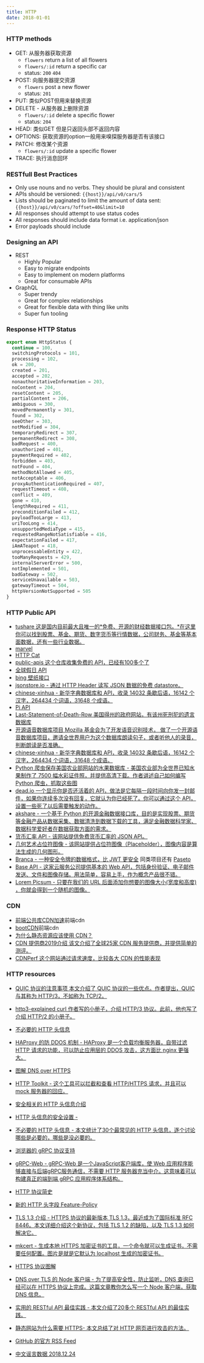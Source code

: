 ```yaml
---
title: HTTP
date: 2018-01-01
---
```


### HTTP methods

- GET: 从服务器获取资源 
  - `flowers` return a list of all flowers
  - `flowers/:id` return a specific car
  - status: `200` `404`
- POST: 向服务器提交资源 
  - `flowers` post a new flower
  - status: `201`
- PUT: 类似POST但用来替换资源
- DELETE - 从服务器上删除资源
  - `flowers/:id` delete a specific flower
  - status: `204`
- HEAD: 类似GET 但是只返回头部不返回内容
- OPTIONS: 获取资源的option一般用来嗅探服务器是否有该接口
- PATCH: 修改某个资源
  - `flowers/:id` update a specific flower
- TRACE: 执行消息回环

### RESTfull Best Practices

- Only use nouns and no verbs. They should be plural and consistent
- APIs should be versioned: `{{host}}/api/v0/cars/5`
- Lists should be paginated to limit the amount of data sent: `{{host}}/api/v0/cars/?offset=40&limit=10`
- All responses should attempt to use status codes
- All responses should include data format i.e. application/json
- Error payloads should include

### Designing an API

- REST
  - Highly Popular
  - Easy to migrate endpoints
  - Easy to implement on modern platforms
  - Great for consumable APIs
- GraphQL
  - Super trendy
  - Great for complex relationships
  - Great for flexible data with thing like units
  - Super fun tooling


### Response HTTP Status

``` ts
export enum HttpStatus {
  continue = 100,
  switchingProtocols = 101,
  processing = 102,
  ok = 200,
  created = 201,
  accepted = 202,
  nonauthoritativeInformation = 203,
  noContent = 204,
  resetContent = 205,
  partialContent = 206,
  ambiguous = 300,
  movedPermanently = 301,
  found = 302,
  seeOther = 303,
  notModified = 304,
  temporaryRedirect = 307,
  permanentRedirect = 308,
  badRequest = 400,
  unauthorized = 401,
  paymentRequired = 402,
  forbidden = 403,
  notFound = 404,
  methodNotAllowed = 405,
  notAcceptable = 406,
  proxyAuthenticationRequired = 407,
  requestTimeout = 408,
  conflict = 409,
  gone = 410,
  lengthRequired = 411,
  preconditionFailed = 412,
  payloadTooLarge = 413,
  uriTooLong = 414,
  unsupportedMediaType = 415,
  requestedRangeNotSatisfiable = 416,
  expectationFailed = 417,
  iAmATeapot = 418,
  unprocessableEntity = 422,
  tooManyRequests = 429,
  internalServerError = 500,
  notImplemented = 501,
  badGateway = 502,
  serviceUnavailable = 503,
  gatewayTimeout = 504,
  httpVersionNotSupported = 505
}
```

### HTTP Public API

- [tushare 这是国内目前最大且唯一的*免费、开源的财经数据接口包。*在这里你可以找到股票、基金、期货、数字货币等行情数据，公司财务、基金等基本面数据，还有一些行业数据。](https://tushare.pro/document/1?doc_id=130)
- [marvel](https://developer.marvel.com/)
- [HTTP Cat](https://http.cat/)
- [public-apis 这个仓库收集免费的 API，已经有100多个了](https://github.com/toddmotto/public-apis)
- [全球假日 API](https://www.calendarindex.com/)
- [bing 壁纸接口](https://github.com/xCss/bing)
- [jsonstore.io - 通过 HTTP Header 读写 JSON 数据的免费 datastore。](https://github.com/bluzi/jsonstore)
- [chinese-xinhua - 新华字典数据库和 API，收录 14032 条歇后语，16142 个汉字，264434 个词语，31648 个成语。](https://github.com/pwxcoo/chinese-xinhua)
- [Pi API](https://pi.delivery/#apipi_get)
- [Last-Statement-of-Death-Row 美国得州的政府网站，有该州死刑犯的遗言数据库](https://github.com/wansho/Last-Statement-of-Death-Row)
- [开源语音数据库项目 Mozilla 基金会为了开发语音识别技术， 做了一个开源语音数据库项目，邀请全世界用户为这个数据库朗读句子，或者听他人的录音，判断朗读是否准确。](https://voice.mozilla.org/zh-CN/speak)
- [chinese-xinhua - 新华字典数据库和 API，收录 14032 条歇后语，16142 个汉字，264434 个词语，31648 个成语。](https://github.com/pwxcoo/chinese-xinhua)
- [Python 爬虫保存美国农业部网站的水果数据库 - 美国农业部为全世界已知水果制作了 7500 幅水彩证件照，并提供高清下载。作者讲述自己如何编写 Python 爬虫，抓取这些图](https://github.com/jwenjian/ghiblog/issues/114)
- [dead.io 一个显示你是否还活着的 API，做法是它每隔一段时间向你发一封邮件，如果你连续多次没有回复，它就认为你已经死了。你可以通过这个 API，设置一些死了以后需要触发的动作。](https://dead.io/)
- [akshare - 一个基于 Python 的开源金融数据接口库，目的是实现股票、期货等金融产品从数据采集、数据清洗到数据下载的工具，满足金融数据科学家、数据科学爱好者在数据获取方面的需求。](https://github.com/jindaxiang/akshare)
- [货币汇率 API - 该网站提供免费货币汇率的 JSON API。](https://currencyscoop.com/)
- [几何艺术占位符图像 - 该网站提供占位符图像（Placeholder），图像内容是算法生成的几何图形。](https://generative-placeholders.glitch.me/)
- [Branca - 一种安全令牌的数据格式，比 JWT 更安全](https://branca.io/) 同类项目还有 [Paseto](https://paseto.io/)
- [Base API - 这家云服务公司提供基本的 Web API，包括身份验证、电子邮件发送、文件和图像存储。用法简单，容易上手，作为概念产品很不错。](https://www.base-api)
- [Lorem Picsum - 只要在我们的 URL 后面添加你想要的图像大小(宽度和高度) ，你就会得到一个随机的图像。](https://picsum.photos/)


### CDN

- [前端公共库CDN加速](http://www.cdnjs.net/)前端cdn
- [bootCDN](http://www.bootcdn.cn/)前端cdn
- [为什么静态资源应该使用 CDN？](https://forestry.io/blog/for-static-sites-theres-no-excuse-not-to-use-a-cdn/)
- [CDN 提供商2019介绍 该文介绍了全球25家 CDN 服务提供商，并提供简单的测评。](https://haydenjames.io/best-cdn-providers/)
- [CDNPerf 这个网站通过请求速度，比较各大 CDN 的性能表现](https://www.cdnperf.com/)

### HTTP resources

- [QUIC 协议的注意事项 本文介绍了 QUIC 协议的一些优点。作者提出，QUIC 与其称为 HTTP/3，不如称为 TCP/2。](https://blog.erratasec.com/2018/11/some-notes-about-http3.html)
- [http3-explained curl 作者写的小册子，介绍 HTTP/3 协议。此前，他也写了介绍 HTTP/2 的小册子。](https://github.com/bagder/http3-explained)
- [不必要的 HTTP 头信息](https://www.fastly.com/blog/headers-we-dont-want)
- [HAProxy 的防 DDOS 机制 - HAProxy 是一个负载均衡服务器，自带过滤 HTTP 请求的功能，可以防止应用层的 DDOS 攻击，这方面比 nginx 更强大。](https://www.haproxy.com/blog/application-layer-ddos-attack-protection-with-haproxy/)
- [图解 DNS over HTTPS](https://hacks.mozilla.org/2018/05/a-cartoon-intro-to-dns-over-https/)
- [HTTP Toolkit - 这个工具可以拦截和查看 HTTP/HTTPS 请求，并且可以 mock 服务器的回应。](https://httptoolkit.tech/mock)
- [安全相关的 HTTP 头信息介绍](https://nullsweep.com/http-security-headers-a-complete-guide/)
- [HTTP 头信息的安全设置 - ](https://int64software.com/blog/2018/11/05/hardening-website-security-part-1-http-security-headers/)
- [不必要的 HTTP 头信息 - 本文统计了30个最常见的 HTTP 头信息，逐个讨论哪些是必要的，哪些是没必要的。](https://www.fastly.com/blog/headers-we-dont-want)
- [浏览器的 gRPC 协议支持](https://grpc.io/blog/state-of-grpc-web)
- [gRPC-Web - gRPC-Web 是一个JavaScript客户端库，使 Web 应用程序能够直接与后端gRPC服务通信，不需要 HTTP 服务器充当中介。这意味着可以构建真正的端到端 gRPC 应用程序体系结构。](https://www.cncf.io/blog/2018/10/24/grpc-web-is-going-ga/)
- [HTTP 协议简史](https://hpbn.co/brief-history-of-http/)
- [新的 HTTP 头字段 Feature-Policy](https://scotthelme.co.uk/a-new-security-header-feature-policy/) 
- [TLS 1.3 介绍 - HTTPS 协议的最新版本 TLS 1.3，最近成为了国际标准 RFC 8446。本文详细介绍这个新协议，包括 TLS 1.2 的缺陷，以及 TLS 1.3 如何解决它。](http://blog.cloudflare.com/rfc-8446-aka-tls-1-3/) 
- [mkcert - 生成本地 HTTPS 加密证书的工具，一个命令就可以生成证书，不需要任何配置。图片是就是它默认为 localhost 生成的加密证书。](https://github.com/FiloSottile/mkcert) 
- [HTTPS 协议图解](https://tls.ulfheim.net/)
- [DNS over TLS 的 Node 客户端 - 为了提高安全性，防止监听，DNS 查询已经可以在 HTTPS 协议上完成。这篇文章教你怎么写一个 Node 客户端，获取 DNS 信息。](https://sagi.io/2018/09/dns-over-tls---thoughts-and-implementation/)
- [实用的 RESTful API 最佳实践 - 本文介绍了20多个 RESTful API 的最佳实践。](https://www.vinaysahni.com/best-practices-for-a-pragmatic-restful-api)
- [静态网站为什么需要 HTTPS- 本文总结了对 HTTP 网页进行攻击的方法。](https://www.troyhunt.com/heres-why-your-static-website-needs-https/)

- [GitHub 的官方 RSS Feed](https://www.ronaldsvilcins.com/2020/03/26/rss-feeds-for-your-github-releases-tags-and-activity/)

- [中文谣言数据 2018.12.24](https://github.com/thunlp/Chinese_Rumor_Dataset)